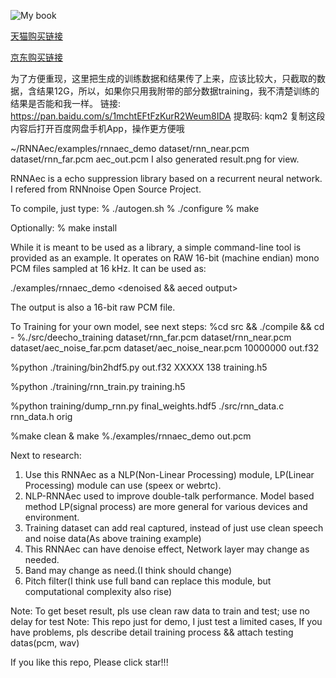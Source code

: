 ![My book](https://github.com/shichaog/WebRTC-audio-processing/blob/master/book.png)

[天猫购买链接](https://detail.tmall.com/item.htm?spm=a220m.1000858.1000725.6.3a8e144cSO3Gp9&id=616382027158&areaId=330100&user_id=1932014659&cat_id=2&is_b=1&rn=919b763eb3051be569c91f85996e73eb)

[京东购买链接](https://item.jd.com/12838726.html)

为了方便重现，这里把生成的训练数据和结果传了上来，应该比较大，只截取的数据，含结果12G，所以，如果你只用我附带的部分数据training，我不清楚训练的结果是否能和我一样。
链接: https://pan.baidu.com/s/1mchtEFtFzKurR2Weum8IDA 提取码: kqm2 复制这段内容后打开百度网盘手机App，操作更方便哦

~/RNNAec/examples/rnnaec_demo dataset/rnn_near.pcm dataset/rnn_far.pcm aec_out.pcm
I also generated result.png for view.


RNNAec is a echo suppression library based on a recurrent neural network.
I refered from RNNnoise Open Source Project.

To compile, just type:
% ./autogen.sh
% ./configure
% make

Optionally:
% make install

While it is meant to be used as a library, a simple command-line tool is
provided as an example. It operates on RAW 16-bit (machine endian) mono
PCM files sampled at 16 kHz. It can be used as:

./examples/rnnaec_demo <mono near speech> <mono far speech> <denoised && aeced output>

The output is also a 16-bit raw PCM file.

To Training for your own model, see next steps:
%cd src && ./compile && cd -
%./src/deecho_training dataset/rnn_far.pcm dataset/rnn_near.pcm dataset/aec_noise_far.pcm dataset/aec_noise_near.pcm 10000000 out.f32

%python ./training/bin2hdf5.py out.f32 XXXXX 138 training.h5

%python ./training/rnn_train.py training.h5

%python training/dump_rnn.py final_weights.hdf5 ./src/rnn_data.c rnn_data.h orig

%make clean & make
%./examples/rnnaec_demo <near speech> <far speech> out.pcm

Next to research:
1) Use this RNNAec as a NLP(Non-Linear Processing) module, LP(Linear Processing) module can use (speex or webrtc).
2) NLP-RNNAec used to improve double-talk performance. Model based method LP(signal process) are more general for various devices and environment.
3) Training dataset can add real captured, instead of just use clean speech and noise data(As above training example)
4) This RNNAec can have denoise effect, Network layer may change as needed.
5) Band may change as need.(I think should change)
6) Pitch filter(I think use full band can replace this module, but computational complexity also rise)

Note: To get beset result, pls use clean raw data to train and test; use no delay for test
Note: This repo just for demo, I just test a limited cases, If you have problems, pls describe detail training process && attach testing datas(pcm, wav)

If you like this repo, Please click star!!!
